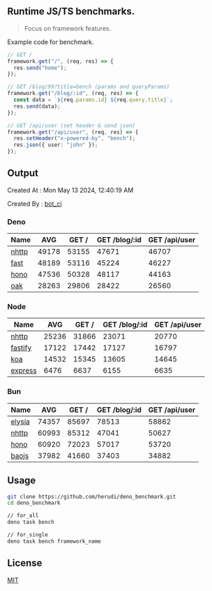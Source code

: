 ## Runtime JS/TS benchmarks.

> Focus on framework features.

Example code for benchmark.
```ts
// GET /
framework.get("/", (req, res) => {
  res.send("home");
});

// GET /blog/99?title=bench (params and queryParams)
framework.get("/blog/:id", (req, res) => {
  const data = `${req.params.id} ${req.query.title}`;
  res.send(data);
});

// GET /api/user (set header & send json)
framework.get("/api/user", (req, res) => {
  res.setHeader("x-powered-by", "bench");
  res.json({ user: "john" });
});
```

## Output
Created At : Mon May 13 2024, 12:40:19 AM

Created By : [bot_ci](https://github.com/herudi/deno_benchmarks/commits?author=github-actions%5Bbot%5D)


### Deno
|Name|AVG|GET /|GET /blog/:id|GET /api/user|
|----|----|----|----|----|
|[nhttp](https://github.com/nhttp/nhttp)|49178|53155|47671|46707|
|[fast](https://github.com/danteissaias/fast)|48189|53116|45224|46227|
|[hono](https://github.com/honojs/hono)|47536|50328|48117|44163|
|[oak](https://github.com/oakserver/oak)|28263|29806|28422|26560|
  


### Node
|Name|AVG|GET /|GET /blog/:id|GET /api/user|
|----|----|----|----|----|
|[nhttp](https://github.com/nhttp/nhttp)|25236|31866|23071|20770|
|[fastify](https://github.com/fastify/fastify)|17122|17442|17127|16797|
|[koa](https://github.com/koajs/koa)|14532|15345|13605|14645|
|[express](https://github.com/expressjs/express)|6476|6637|6155|6635|
  


### Bun
|Name|AVG|GET /|GET /blog/:id|GET /api/user|
|----|----|----|----|----|
|[elysia](https://github.com/elysiajs/elysia)|74357|85697|78513|58862|
|[nhttp](https://github.com/nhttp/nhttp)|60993|85312|47041|50627|
|[hono](https://github.com/honojs/hono)|60920|72023|57017|53720|
|[baojs](https://github.com/mattreid1/baojs)|37982|41660|37403|34882|
  



## Usage

```bash
git clone https://github.com/herudi/deno_benchmark.git
cd deno_benchmark

// for_all
deno task bench

// for_single
deno task bench framework_name
```

## License

[MIT](LICENSE)

